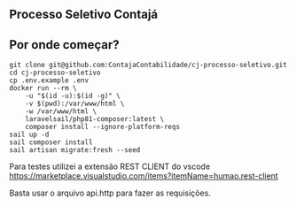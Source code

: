 ## Processo Seletivo Contajá

## Por onde começar?

```
git clone git@github.com:ContajaContabilidade/cj-processo-seletivo.git
cd cj-processo-seletivo
cp .env.example .env  
docker run --rm \
    -u "$(id -u):$(id -g)" \
    -v $(pwd):/var/www/html \
    -w /var/www/html \
    laravelsail/php81-composer:latest \
    composer install --ignore-platform-reqs
sail up -d
sail composer install
sail artisan migrate:fresh --seed

```

Para testes utilizei a extensão REST CLIENT do vscode
https://marketplace.visualstudio.com/items?itemName=humao.rest-client

Basta usar o arquivo api.http para fazer as requisições.
